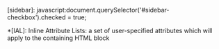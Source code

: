 <!-- External Links -->
[twitter]: http://twitter.com/dmcgk
<!-- Internal Links -->
[fernseed]: /
[humans]: /humans.txt
[robots]: /robots.txt
[about]: /meta/about/
[thanks]: /meta/acknowledgements/
[stats]: /meta/stats/
[second-room]: /fiction/the-second-room/
[sidebar]: javascript:document.querySelector('#sidebar-checkbox').checked = true;
<!-- Internally-linked Projects -->
[#jekyll]: /meta/acknowledgements/#Jekyll
[#kramdown]: /meta/acknowledgements/#kramdown
[#markdown]: /meta/acknowledgements/#Markdown
[#Marked]: /meta/acknowledgements/#Marked
<!-- Abbreviations -->
*[IAL]: Inline Attribute Lists: a set of user-specified attributes which will apply to the containing HTML block
<!-- Notes -->


